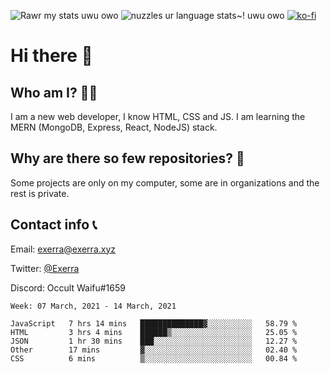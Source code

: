 ![Rawr my stats uwu owo](https://github-readme-stats.vercel.app/api?username=Exerra&show_icons=true&theme=buefy)
![nuzzles ur language stats~! uwu owo](https://github-readme-stats.vercel.app/api/top-langs/?username=Exerra&layout=compact)
[![ko-fi](https://www.ko-fi.com/img/githubbutton_sm.svg)](https://ko-fi.com/X8X130H96)
# Hi there 👋
## Who am I? 🙋‍♀️
I am a new web developer, I know HTML, CSS and JS. I am learning the MERN (MongoDB, Express, React, NodeJS) stack.
## Why are there so few repositories? 🤔
Some projects are only on my computer, some are in organizations and the rest is private.
## Contact info 📞
Email: [exerra@exerra.xyz](mailto:exerra@exerra.xyz)

Twitter: [@Exerra](https://twitter.com/exerra)

Discord: Occult Waifu#1659

<!--START_SECTION:waka-->
```text
Week: 07 March, 2021 - 14 March, 2021

JavaScript   7 hrs 14 mins   ██████████████▓░░░░░░░░░░   58.79 % 
HTML         3 hrs 4 mins    ██████▒░░░░░░░░░░░░░░░░░░   25.05 % 
JSON         1 hr 30 mins    ███░░░░░░░░░░░░░░░░░░░░░░   12.27 % 
Other        17 mins         ▓░░░░░░░░░░░░░░░░░░░░░░░░   02.40 % 
CSS          6 mins          ▒░░░░░░░░░░░░░░░░░░░░░░░░   00.84 % 
```
<!--END_SECTION:waka-->

